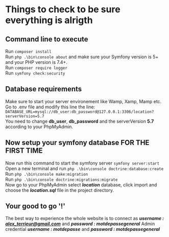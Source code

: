 # Things to check to be sure everything is alrigth

## Command line to execute

Run `composer install`  
Run `php .\bin\console about` and make sure your Symfony version is 5+ and your PHP version is 7.4+.  
Run `composer require logger`  
Run `symfony check:security`  

## Database requirements

Make sure to start your server environement like Wamp, Xamp, Mamp etc.  
Go to .env file and modify this line the line:  
`DATABASE_URL=mysql://db_user:db_password@127.0.0.1:3306/location?serverVersion=5.7`  
You need to change **db_user**, **db_password** and the serverVersion **5.7** according to your PhpMyAdmin.  

## Now setup your symfony database FOR THE FIRST TIME

Now run this command to start the symfony server `symfony server:start`  
Open a new terminal and run `php .\bin\console doctrine:database:create`  
Run `php .\bin\console make:migration`  
Run `php .\bin\console doctrine:migrations:migrate`  
Now go to your PhpMyAdmin select ***location*** database, click import and choose the ***location.sql*** file in the project directory.  

## Your good to go '!'

The best way to experience the whole website is to connect as ***username : alex_terrieur@gmail.com*** and ***password : motdepassegeneral***
Admin credential ***username : motdepasse*** and ***password : motdepassegeneral***
